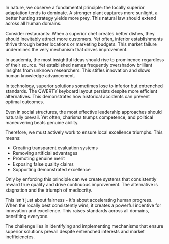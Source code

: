 In nature, we observe a fundamental principle: the locally superior adaptation tends to dominate. A stronger plant captures more sunlight, a better hunting strategy yields more prey. This natural law should extend across all human domains.

Consider restaurants: When a superior chef creates better dishes, they should inevitably attract more customers. Yet often, inferior establishments thrive through better locations or marketing budgets. This market failure undermines the very mechanism that drives improvement.

In academia, the most insightful ideas should rise to prominence regardless of their source. Yet established names frequently overshadow brilliant insights from unknown researchers. This stifles innovation and slows human knowledge advancement.

In technology, superior solutions sometimes lose to inferior but entrenched standards. The QWERTY keyboard layout persists despite more efficient alternatives. This demonstrates how historical accidents can prevent optimal outcomes.

Even in social structures, the most effective leadership approaches should naturally prevail. Yet often, charisma trumps competence, and political maneuvering beats genuine ability.

Therefore, we must actively work to ensure local excellence triumphs. This means:
- Creating transparent evaluation systems
- Removing artificial advantages
- Promoting genuine merit
- Exposing false quality claims
- Supporting demonstrated excellence

Only by enforcing this principle can we create systems that consistently reward true quality and drive continuous improvement. The alternative is stagnation and the triumph of mediocrity.

This isn't just about fairness - it's about accelerating human progress. When the locally best consistently wins, it creates a powerful incentive for innovation and excellence. This raises standards across all domains, benefiting everyone.

The challenge lies in identifying and implementing mechanisms that ensure superior solutions prevail despite entrenched interests and market inefficiencies.
